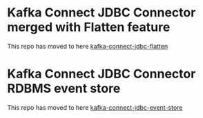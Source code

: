 # Kafka Connect JDBC Connector merged with Flatten feature

This repo has moved to here [kafka-connect-jdbc-flatten](https://github.com/Norsk-Tipping/kafka-connect-jdbc-flatten)

# Kafka Connect JDBC Connector RDBMS event store

This repo has moved to here [kafka-connect-jdbc-event-store](https://github.com/Norsk-Tipping/kafka-connect-jdbc-event-store)